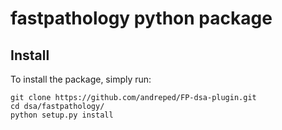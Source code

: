 # fastpathology python package

## Install

To install the package, simply run:

```
git clone https://github.com/andreped/FP-dsa-plugin.git
cd dsa/fastpathology/
python setup.py install
```
